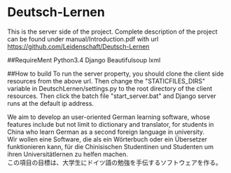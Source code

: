 # Deutsch-Lernen
This is the server side of the project. Complete description of the project can be found under manual/Introduction.pdf with url https://github.com/Leidenschaft/Deutsch-Lernen


##RequireMent
Python3.4
Django
Beautifulsoup
lxml

##How to build
To run the server property, you should clone the client side resources from the above url. Then change the "STATICFILES_DIRS" variable in DeutschLernen/settings.py to the root directory
of the client resources. Then click the batch file "start_server.bat" and Django server runs at the default ip address.

We aim to develop an user-oriented German learning software, whose features include but not limit to dictionary and translator, for students in China who learn German as a second foreign language in university.       
Wir wollen eine Software, die als ein Wörterbuch oder ein Übersetzer funktionieren kann, für die Chinisischen Studentinen und Studenten um ihren Universitätlernen zu helfen machen.       
この項目の目標は、大学生にドイツ語の勉強を手伝するソフトウェアを作る。
